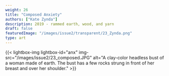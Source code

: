 ```yaml
---
weight: 26
title: "Composed Anxiety"
authors: ["Kate Zynda"]
description: 2019 - rammed earth, wood, and yarn
draft: false
featuredImage: "/images/issue2/transparent/23_Zynda.png"
type: art
---
```


{{< lightbox-img lightbox-id="anx" img-src="/images/issue2/23_composed.JPG" alt="A clay-color headless bust of a woman made of earth. The bust has a few rocks strung in front of her breast and over her shoulder." >}}